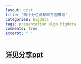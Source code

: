 ```yaml
---
layout: post
title: "两个分位点和直方图算法"
categories: bigdata
tags: presentation algo bigdata
comments: true
excerpt: ' '
---
```

## [详见分享ppt](/resources/presentation/quantiles.pdf)